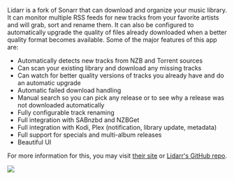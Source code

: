 Lidarr is a fork of Sonarr that can download and organize your music library. It can monitor multiple RSS feeds for new tracks from your favorite artists and will grab, sort and rename them. It can also be configured to automatically upgrade the quality of files already downloaded when a better quality format becomes available. Some of the major features of this app are:

* Automatically detects new tracks from NZB and Torrent sources
* Can scan your existing library and download any missing tracks
* Can watch for better quality versions of tracks you already have and do an automatic upgrade
* Automatic failed download handling
* Manual search so you can pick any release or to see why a release was not downloaded automatically
* Fully configurable track renaming
* Full integration with SABnzbd and NZBGet
* Full integration with Kodi, Plex (notification, library update, metadata)
* Full support for specials and multi-album releases
* Beautiful UI

For more information for this, you may visit [their site](https://lidarr.audio/) or [Lidarr's GitHub repo](https://github.com/lidarr/Lidarr).

![](https://docs.usbx.me/uploads/images/gallery/2019-09/scaled-1680-/image-1568640089029.png)